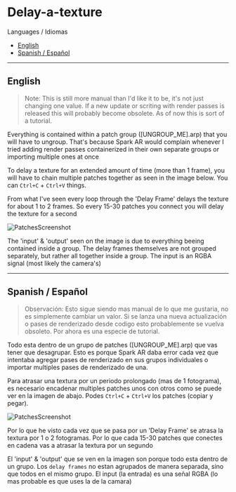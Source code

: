 # Delay-a-texture
Languages / Idiomas
- [English](#English)
- [Spanish \/ Español](#Spanish--espa%C3%B1ol)

---

## English

> Note: This is still more manual than I'd like it to be, it's not just changing one value. If a new update or scriting with render passes is released this will probably become obsolete. As of now this is sort of a tutorial.

Everything is contained within a patch group (\[UNGROUP_ME\].arp) that you will have to ungroup. That's because Spark AR would complain whenever I tried adding render passes containerized in their own separate groups or importing multiple ones at once

To delay a texture for an extended amount of time (more than 1 frame), you will have to chain multiple patches together as seen in the image below. You can `Ctrl+C` + `Ctrl+V` things.

From what I've seen every loop through the 'Delay Frame' delays the texture for about 1 to 2 frames. So every 15-30 patches you connect you will delay the texture for a second

![PatchesScreenshot](https://github.com/tomaspietravallo/Spark-AR/blob/master/delay-a-texture/Screen%20Shot%202020-07-14%20at%2000.08.59.png)

The 'input' & 'output' seen on the image is due to everything beeing contained inside a group. The delay frames themselves are not grouped separately, but rather all together inside a group. The input is an RGBA signal (most likely the camera's)

---- 

## Spanish / Español

> Observación: Esto sigue siendo mas manual de lo que me gustaria, no es simplemente cambiar un valor. Si se lanza una nueva actualización o pases de renderizado desde codigo esto probablemente se vuelva obsoleto. Por ahora es una especie de tutorial.

Todo esta dentro de un grupo de patches (\[UNGROUP_ME\].arp) que vas tener que desagrupar. Esto es porque Spark AR daba error cada vez que intentaba agregar pases de renderizado en sus grupos individuales o importar multiples pases de renderizado de una.

Para atrasar una textura por un periodo prolongado (mas de 1 fotograma), es necesario encadenar multiples patches unos con otros como se puede ver en la imagen de abajo. Podes `Ctrl+C` + `Ctrl+V` los patches (copiar y pegar).

![PatchesScreenshot](https://github.com/tomaspietravallo/Spark-AR/blob/master/delay-a-texture/Screen%20Shot%202020-07-14%20at%2000.08.59.png)

Por lo que he visto cada vez que se pasa por un 'Delay Frame' se atrasa la textura por 1 o 2 fotogramas. Por lo que cada 15-30 patches que conectes en cadena vas a atrasar la textura por un segundo

El 'input' & 'output' que se ven en la imagen son porque todo esta dentro de un grupo. Los `delay frames` no estan agrupados de manera separada, sino que todos en el mismo grupo. El input (la entrada) es una señal RGBA (lo mas probable es que uses la de la camara)
